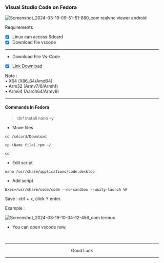 ### Visual Studio Code on Fedora
![Screenshot_2024-03-19-09-51-51-880_com realvnc viewer android](https://github.com/wahasa/Parrot/assets/69626847/30b7bdaa-78d7-4b04-91bd-a8e4713fec43)

Requirements
- [x] Linux can access Sdcard
- [x] Download file vscode

---
* Download File Vs-Code

- [x] [Link Download](https://code.visualstudio.com/download)

Note :</br>
• X64 (X86_64/Amd64)</br>
• Arm32 (Armv7/6/Armhf)</br>
• Arm64 (Aarch64/Armv8)

---
#### Commands in Fedora
> dnf install nano -y

* Move files
```
cd /sdcard/Download
```
```
cp (Name file).rpm ~/
```
```
cd
```

* Edit script
```
nano /usr/share/applications/code.desktop
```

* Add script
```
Exec=/usr/share/code/code --no-sandbox --unity-launch %F
```

Save : ctrl + x, click Y enter.

Example :

![Screenshot_2024-03-19-10-04-12-456_com termux](https://github.com/wahasa/Parrot/assets/69626847/dd388f76-8c13-47b3-b4de-3dbb31a9e430)

* You can open vscode now.
</br>

---
<p align="center">Good Luck</p>

---
